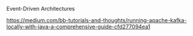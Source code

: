 Event-Driven Architectures

https://medium.com/bb-tutorials-and-thoughts/running-apache-kafka-locally-with-java-a-comprehensive-guide-cfd277094ea1
